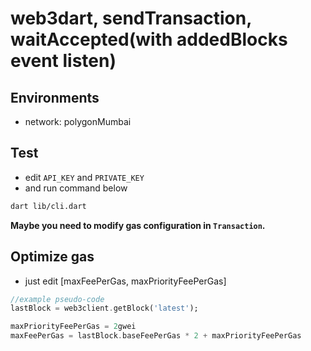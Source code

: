 # web3dart, sendTransaction, waitAccepted(with addedBlocks event listen)

## Environments

- network: polygonMumbai

## Test

- edit `API_KEY` and `PRIVATE_KEY`
- and run command below

```sh
dart lib/cli.dart
```

**Maybe you need to modify gas configuration in `Transaction`.**

## Optimize gas

- just edit [maxFeePerGas, maxPriorityFeePerGas]

```dart
//example pseudo-code
lastBlock = web3client.getBlock('latest');

maxPriorityFeePerGas = 2gwei
maxFeePerGas = lastBlock.baseFeePerGas * 2 + maxPriorityFeePerGas
```
